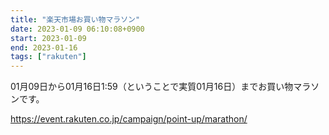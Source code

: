 ```yaml
---
title: "楽天市場お買い物マラソン"
date: 2023-01-09 06:10:08+0900
start: 2023-01-09
end: 2023-01-16
tags: ["rakuten"]
---
```


01月09日から01月16日1:59（ということで実質01月16日）までお買い物マラソンです。

https://event.rakuten.co.jp/campaign/point-up/marathon/
